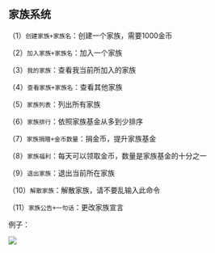 ## 家族系统

（1）`创建家族+家族名`：创建一个家族，需要1000金币

（2）`加入家族+家族名`：加入一个家族

（3）`我的家族`：查看我当前所加入的家族

（4）`查看家族+家族名`：查看其他家族

（5）`家族列表`：列出所有家族

（6）`家族排行`：依照家族基金从多到少排序

（7）`家族捐赠+金币数量`：捐金币，提升家族基金

（8）`家族福利`：每天可以领取金币，数量是家族基金的十分之一

（9）`退出家族`：退出当前所在家族

（10）`解散家族`：解散家族，请不要乱输入此命令

（11）`家族公告+一句话`：更改家族宣言

例子：

![](https://cdn-1252236879.cos.ap-hongkong.myqcloud.com/bot/QQ%E5%9B%BE%E7%89%8720190819160918.jpg)